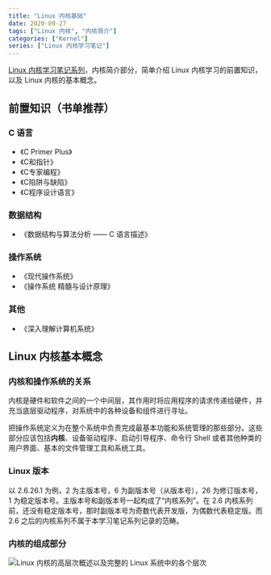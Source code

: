 ```yaml
---
title: "Linux 内核基础"
date: 2020-09-27
tags: ["Linux 内核", "内核简介"]
categories: ["Kernel"]
series: ["Linux 内核学习笔记"]
---
```


[Linux 内核学习笔记系列](/posts/kernel/kernel)，内核简介部分，简单介绍 Linux 内核学习的前置知识，以及 Linux 内核的基本概念。

<!--more-->

## 前置知识（书单推荐）

### C 语言

- 《C Primer Plus》
- 《C和指针》
- 《C专家编程》
- 《C陷阱与缺陷》
- 《C程序设计语言》

### 数据结构

- 《数据结构与算法分析 —— C 语言描述》

### 操作系统

- 《现代操作系统》
- 《操作系统 精髓与设计原理》

### 其他

- 《深入理解计算机系统》

## Linux 内核基本概念

### 内核和操作系统的关系

内核是硬件和软件之间的一个中间层，其作用时将应用程序的请求传递给硬件，并充当底层驱动程序，对系统中的各种设备和组件进行寻址。

把操作系统定义为在整个系统中负责完成最基本功能和系统管理的那些部分。这些部分应该包括**内核**、设备驱动程序、启动引导程序、命令行 Shell 或者其他种类的用户界面、基本的文件管理工具和系统工具。

### Linux 版本

以 2.6.26.1 为例，2 为主版本号，6 为副版本号（从版本号），26 为修订版本号，1 为稳定版本号。主版本号和副版本号一起构成了“内核系列”。在 2.6 内核系列前，还没有稳定版本号，那时副版本号为奇数代表开发版，为偶数代表稳定版。而 2.6 之后的内核系列不属于本学习笔记系列记录的范畴。

### 内核的组成部分

![Linux 内核的高层次概述以及完整的 Linux 系统中的各个层次](/images/kernel/introduction/components.png)
